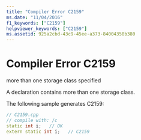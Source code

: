 ```yaml
---
title: "Compiler Error C2159"
ms.date: "11/04/2016"
f1_keywords: ["C2159"]
helpviewer_keywords: ["C2159"]
ms.assetid: 925a2cbd-43c9-45ee-a373-84004350b380
---
```

# Compiler Error C2159

more than one storage class specified

A declaration contains more than one storage class.

The following sample generates C2159:

```cpp
// C2159.cpp
// compile with: /c
static int i;   // OK
extern static int i;   // C2159
```
